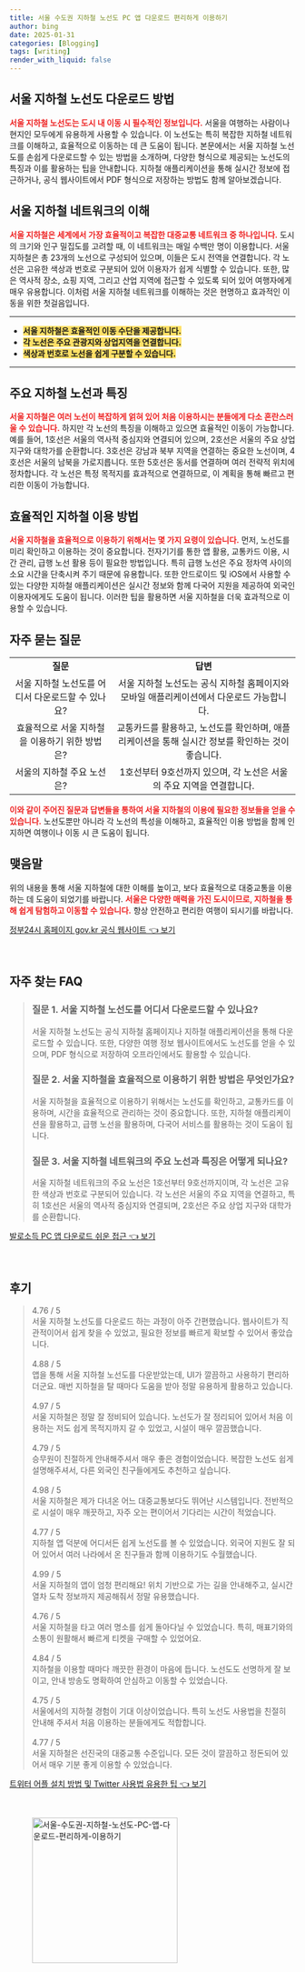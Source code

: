 ```yaml
---
title: 서울 수도권 지하철 노선도 PC 앱 다운로드 편리하게 이용하기
author: bing
date: 2025-01-31
categories: [Blogging]
tags: [writing]
render_with_liquid: false
---
```



<h2 id='서울-지하철-노선도-다운로드'>서울 지하철 노선도 다운로드 방법</h2>

<p><b><span style="color: #ee2323;">서울 지하철 노선도는 도시 내 이동 시 필수적인 정보입니다.</span></b> 서울을 여행하는 사람이나 현지인 모두에게 유용하게 사용할 수 있습니다. 이 노선도는 특히 복잡한 지하철 네트워크를 이해하고, 효율적으로 이동하는 데 큰 도움이 됩니다. 본문에서는 서울 지하철 노선도를 손쉽게 다운로드할 수 있는 방법을 소개하며, 다양한 형식으로 제공되는 노선도의 특징과 이를 활용하는 팁을 안내합니다. 지하철 애플리케이션을 통해 실시간 정보에 접근하거나, 공식 웹사이트에서 PDF 형식으로 저장하는 방법도 함께 알아보겠습니다. </p>

<h2 id='서울-지하철-네트워크-이해하기'>서울 지하철 네트워크의 이해</h2>

<p><b><span style="color: #ee2323;">서울 지하철은 세계에서 가장 효율적이고 복잡한 대중교통 네트워크 중 하나입니다.</span></b> 도시의 크기와 인구 밀집도를 고려할 때, 이 네트워크는 매일 수백만 명이 이용합니다. 서울 지하철은 총 23개의 노선으로 구성되어 있으며, 이들은 도시 전역을 연결합니다. 각 노선은 고유한 색상과 번호로 구분되어 있어 이용자가 쉽게 식별할 수 있습니다. 또한, 많은 역사적 장소, 쇼핑 지역, 그리고 산업 지역에 접근할 수 있도록 되어 있어 여행자에게 매우 유용합니다. 이처럼 서울 지하철 네트워크를 이해하는 것은 현명하고 효과적인 이동을 위한 첫걸음입니다.</p>

<hr />

<ul>
    <li><b><span style="background-color: #ffe066;">서울 지하철은 효율적인 이동 수단을 제공합니다.</span></b></li>
    <li><b><span style="background-color: #ffe066;">각 노선은 주요 관광지와 상업지역을 연결합니다.</span></b></li>
    <li><b><span style="background-color: #ffe066;">색상과 번호로 노선을 쉽게 구분할 수 있습니다.</span></b></li>
</ul>

<hr />

<h2 id='주요-지하철-노선과-특징'>주요 지하철 노선과 특징</h2>

<p><b><span style="color: #ee2323;">서울 지하철은 여러 노선이 복잡하게 얽혀 있어 처음 이용하시는 분들에게 다소 혼란스러울 수 있습니다.</span></b> 하지만 각 노선의 특징을 이해하고 있으면 효율적인 이동이 가능합니다. 예를 들어, 1호선은 서울의 역사적 중심지와 연결되어 있으며, 2호선은 서울의 주요 상업 지구와 대학가를 순환합니다. 3호선은 강남과 북부 지역을 연결하는 중요한 노선이며, 4호선은 서울의 남북을 가로지릅니다. 또한 5호선은 동서를 연결하며 여러 전략적 위치에 정차합니다. 각 노선은 특정 목적지를 효과적으로 연결하므로, 이 계획을 통해 빠르고 편리한 이동이 가능합니다.</p>

<h2 id='효율적인-지하철-이용-방법'>효율적인 지하철 이용 방법</h2>

<p><b><span style="color: #ee2323;">서울 지하철을 효율적으로 이용하기 위해서는 몇 가지 요령이 있습니다.</span></b> 먼저, 노선도를 미리 확인하고 이용하는 것이 중요합니다. 전자기기를 통한 앱 활용, 교통카드 이용, 시간 관리, 급행 노선 활용 등이 필요한 방법입니다. 특히 급행 노선은 주요 정차역 사이의 소요 시간을 단축시켜 주기 때문에 유용합니다. 또한 안드로이드 및 iOS에서 사용할 수 있는 다양한 지하철 애플리케이션은 실시간 정보와 함께 다국어 지원을 제공하여 외국인 이용자에게도 도움이 됩니다. 이러한 팁을 활용하면 서울 지하철을 더욱 효과적으로 이용할 수 있습니다.</p>

<h2 id='자주-묻는-질문'>자주 묻는 질문</h2>

<table>
    <tr>
        <td style="text-align: center; height: 17px;"><b>질문</b></td>
        <td style="text-align: center; height: 17px;"><b>답변</b></td>
    </tr>
    <tr>
        <td style="text-align: center; height: 17px;">서울 지하철 노선도를 어디서 다운로드할 수 있나요?</td>
        <td style="text-align: center; height: 17px;">서울 지하철 노선도는 공식 지하철 홈페이지와 모바일 애플리케이션에서 다운로드 가능합니다.</td>
    </tr>
    <tr>
        <td style="text-align: center; height: 17px;">효율적으로 서울 지하철을 이용하기 위한 방법은?</td>
        <td style="text-align: center; height: 17px;">교통카드를 활용하고, 노선도를 확인하며, 애플리케이션을 통해 실시간 정보를 확인하는 것이 좋습니다.</td>
    </tr>
    <tr>
        <td style="text-align: center; height: 17px;">서울의 지하철 주요 노선은?</td>
        <td style="text-align: center; height: 17px;">1호선부터 9호선까지 있으며, 각 노선은 서울의 주요 지역을 연결합니다.</td>
    </tr>
</table>

<p><b><span style="color: #ee2323;">이와 같이 주어진 질문과 답변들을 통하여 서울 지하철의 이용에 필요한 정보들을 얻을 수 있습니다.</span></b> 노선도뿐만 아니라 각 노선의 특성을 이해하고, 효율적인 이용 방법을 함께 인지하면 여행이나 이동 시 큰 도움이 됩니다.</p>

<h2 id='맺음말'>맺음말</h2>

<p>위의 내용을 통해 서울 지하철에 대한 이해를 높이고, 보다 효율적으로 대중교통을 이용하는 데 도움이 되었기를 바랍니다. <b><span style="color: #ee2323;">서울은 다양한 매력을 가진 도시이므로, 지하철을 통해 쉽게 탐험하고 이동할 수 있습니다.</span></b> 항상 안전하고 편리한 여행이 되시기를 바랍니다.</p>


<p><a class="click-button" title="정부24시 홈페이지 gov.kr 공식 웹사이트" href="https://somered.github.io/posts/%EC%A0%95%EB%B6%8024%EC%8B%9C-%ED%99%88%ED%8E%98%EC%9D%B4%EC%A7%80-gov.kr-%EA%B3%B5%EC%8B%9D-%EC%9B%B9%EC%82%AC%EC%9D%B4%ED%8A%B8/" rel="dofollow">정부24시 홈페이지 gov.kr 공식 웹사이트 👈 보기</a></p><br>
<h2 id='자주_찾는_FAQ'>자주 찾는 FAQ</h2>
<div itemscope="" itemtype="https://schema.org/FAQPage"> 
<blockquote> 
<div itemscope="" itemprop="mainEntity" itemtype="https://schema.org/Question"> 
<h3 itemprop="name">질문 1. 서울 지하철 노선도를 어디서 다운로드할 수 있나요?</h3> 
<div itemscope="" itemprop="acceptedAnswer" itemtype="https://schema.org/Answer"> 
<span itemprop="text"> 
<p>서울 지하철 노선도는 공식 지하철 홈페이지나 지하철 애플리케이션을 통해 다운로드할 수 있습니다. 또한, 다양한 여행 정보 웹사이트에서도 노선도를 얻을 수 있으며, PDF 형식으로 저장하여 오프라인에서도 활용할 수 있습니다.</p> 
</span> 
</div> 
</div> 
<div itemscope="" itemprop="mainEntity" itemtype="https://schema.org/Question"> 
<h3 itemprop="name">질문 2. 서울 지하철을 효율적으로 이용하기 위한 방법은 무엇인가요?</h3> 
<div itemscope="" itemprop="acceptedAnswer" itemtype="https://schema.org/Answer"> 
<span itemprop="text"> 
<p>서울 지하철을 효율적으로 이용하기 위해서는 노선도를 확인하고, 교통카드를 이용하며, 시간을 효율적으로 관리하는 것이 중요합니다. 또한, 지하철 애플리케이션을 활용하고, 급행 노선을 활용하며, 다국어 서비스를 활용하는 것이 도움이 됩니다.</p> 
</span> 
</div> 
</div> 
<div itemscope="" itemprop="mainEntity" itemtype="https://schema.org/Question"> 
<h3 itemprop="name">질문 3. 서울 지하철 네트워크의 주요 노선과 특징은 어떻게 되나요?</h3> 
<div itemscope="" itemprop="acceptedAnswer" itemtype="https://schema.org/Answer"> 
<span itemprop="text"> 
<p>서울 지하철 네트워크의 주요 노선은 1호선부터 9호선까지이며, 각 노선은 고유한 색상과 번호로 구분되어 있습니다. 각 노선은 서울의 주요 지역을 연결하고, 특히 1호선은 서울의 역사적 중심지와 연결되며, 2호선은 주요 상업 지구와 대학가를 순환합니다.</p> 
</span> 
</div> 
</div> 
</blockquote> 
</div>
<p><a class="click-button" title="발로소득 PC 앱 다운로드 쉬운 접근" href="https://somered.github.io/posts/%EB%B0%9C%EB%A1%9C%EC%86%8C%EB%93%9D-PC-%EC%95%B1-%EB%8B%A4%EC%9A%B4%EB%A1%9C%EB%93%9C-%EC%89%AC%EC%9A%B4-%EC%A0%91%EA%B7%BC/" rel="dofollow">발로소득 PC 앱 다운로드 쉬운 접근 👈 보기</a></p><br>
<h2 id='후기'>후기</h2>
<div itemscope itemtype="https://schema.org/Product">
  <blockquote>
  <div itemprop="review" itemscope itemtype="https://schema.org/Review">
      <div itemprop="reviewRating" itemscope itemtype="https://schema.org/Rating"> <span itemprop="ratingValue">4.76</span> / <span itemprop="bestRating">5</span> </div>
      <span itemprop="reviewBody">서울 지하철 노선도를 다운로드 하는 과정이 아주 간편했습니다. 웹사이트가 직관적이어서 쉽게 찾을 수 있었고, 필요한 정보를 빠르게 확보할 수 있어서 좋았습니다.</span>
  </div>
  <br>
  <div itemprop="review" itemscope itemtype="https://schema.org/Review">
      <div itemprop="reviewRating" itemscope itemtype="https://schema.org/Rating"> <span itemprop="ratingValue">4.88</span> / <span itemprop="bestRating">5</span> </div>
      <span itemprop="reviewBody">앱을 통해 서울 지하철 노선도를 다운받았는데, UI가 깔끔하고 사용하기 편리하더군요. 매번 지하철을 탈 때마다 도움을 받아 정말 유용하게 활용하고 있습니다.</span>
  </div>
  <br>
  <div itemprop="review" itemscope itemtype="https://schema.org/Review">
      <div itemprop="reviewRating" itemscope itemtype="https://schema.org/Rating"> <span itemprop="ratingValue">4.97</span> / <span itemprop="bestRating">5</span> </div>
      <span itemprop="reviewBody">서울 지하철은 정말 잘 정비되어 있습니다. 노선도가 잘 정리되어 있어서 처음 이용하는 저도 쉽게 목적지까지 갈 수 있었고, 시설이 매우 깔끔했습니다.</span>
  </div>
  <br>
  <div itemprop="review" itemscope itemtype="https://schema.org/Review">
      <div itemprop="reviewRating" itemscope itemtype="https://schema.org/Rating"> <span itemprop="ratingValue">4.79</span> / <span itemprop="bestRating">5</span> </div>
      <span itemprop="reviewBody">승무원이 친절하게 안내해주셔서 매우 좋은 경험이었습니다. 복잡한 노선도 쉽게 설명해주셔서, 다른 외국인 친구들에게도 추천하고 싶습니다.</span>
  </div>
  <br>
  <div itemprop="review" itemscope itemtype="https://schema.org/Review">
      <div itemprop="reviewRating" itemscope itemtype="https://schema.org/Rating"> <span itemprop="ratingValue">4.98</span> / <span itemprop="bestRating">5</span> </div>
      <span itemprop="reviewBody">서울 지하철은 제가 다녀온 어느 대중교통보다도 뛰어난 시스템입니다. 전반적으로 시설이 매우 깨끗하고, 자주 오는 편이어서 기다리는 시간이 적었습니다.</span>
  </div>
  <br>
  <div itemprop="review" itemscope itemtype="https://schema.org/Review">
      <div itemprop="reviewRating" itemscope itemtype="https://schema.org/Rating"> <span itemprop="ratingValue">4.77</span> / <span itemprop="bestRating">5</span> </div>
      <span itemprop="reviewBody">지하철 앱 덕분에 어디서든 쉽게 노선도를 볼 수 있었습니다. 외국어 지원도 잘 되어 있어서 여러 나라에서 온 친구들과 함께 이용하기도 수월했습니다.</span>
  </div>
  <br>
  <div itemprop="review" itemscope itemtype="https://schema.org/Review">
      <div itemprop="reviewRating" itemscope itemtype="https://schema.org/Rating"> <span itemprop="ratingValue">4.99</span> / <span itemprop="bestRating">5</span> </div>
      <span itemprop="reviewBody">서울 지하철의 앱이 엄청 편리해요! 위치 기반으로 가는 길을 안내해주고, 실시간 열차 도착 정보까지 제공해줘서 정말 유용했습니다.</span>
  </div>
  <br>
  <div itemprop="review" itemscope itemtype="https://schema.org/Review">
      <div itemprop="reviewRating" itemscope itemtype="https://schema.org/Rating"> <span itemprop="ratingValue">4.76</span> / <span itemprop="bestRating">5</span> </div>
      <span itemprop="reviewBody">서울 지하철을 타고 여러 명소를 쉽게 돌아다닐 수 있었습니다. 특히, 매표기와의 소통이 원활해서 빠르게 티켓을 구매할 수 있었어요.</span>
  </div>
  <br>
  <div itemprop="review" itemscope itemtype="https://schema.org/Review">
      <div itemprop="reviewRating" itemscope itemtype="https://schema.org/Rating"> <span itemprop="ratingValue">4.84</span> / <span itemprop="bestRating">5</span> </div>
      <span itemprop="reviewBody">지하철을 이용할 때마다 깨끗한 환경이 마음에 듭니다. 노선도도 선명하게 잘 보이고, 안내 방송도 명확하여 안심하고 이동할 수 있었습니다.</span>
  </div>
  <br>
  <div itemprop="review" itemscope itemtype="https://schema.org/Review">
      <div itemprop="reviewRating" itemscope itemtype="https://schema.org/Rating"> <span itemprop="ratingValue">4.75</span> / <span itemprop="bestRating">5</span> </div>
      <span itemprop="reviewBody">서울에서의 지하철 경험이 기대 이상이었습니다. 특히 노선도 사용법을 친절히 안내해 주셔서 처음 이용하는 분들에게도 적합합니다.</span>
  </div>
  <br>
  <div itemprop="review" itemscope itemtype="https://schema.org/Review">
      <div itemprop="reviewRating" itemscope itemtype="https://schema.org/Rating"> <span itemprop="ratingValue">4.77</span> / <span itemprop="bestRating">5</span> </div>
      <span itemprop="reviewBody">서울 지하철은 선진국의 대중교통 수준입니다. 모든 것이 깔끔하고 정돈되어 있어서 매우 기분 좋게 이용할 수 있었습니다.</span>
  </div>
  </blockquote>
</div>
<p><a class="click-button" title="트위터 어플 설치 방법 및 Twitter 사용법 유용한 팁" href="https://somered.github.io/posts/%ED%8A%B8%EC%9C%84%ED%84%B0-%EC%96%B4%ED%94%8C-%EC%84%A4%EC%B9%98-%EB%B0%A9%EB%B2%95-%EB%B0%8F-Twitter-%EC%82%AC%EC%9A%A9%EB%B2%95-%EC%9C%A0%EC%9A%A9%ED%95%9C-%ED%8C%81/" rel="dofollow">트위터 어플 설치 방법 및 Twitter 사용법 유용한 팁 👈 보기</a></p><br>
<figure class="image"><img src="https://somered.github.io/assets/img/thumbnail/서울-수도권-지하철-노선도-PC-앱-다운로드-편리하게-이용하기.webp" alt="서울-수도권-지하철-노선도-PC-앱-다운로드-편리하게-이용하기" width="256" height="256"></figure>